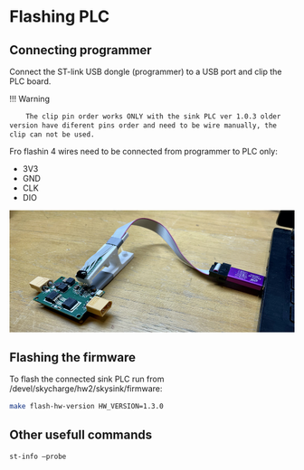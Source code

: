 # Flashing PLC

## Connecting programmer

Connect the ST-link USB dongle (programmer) to a USB port and clip the PLC board.

!!! Warning

        The clip pin order works ONLY with the sink PLC ver 1.0.3 older version have diferent pins order and need to be wire manually, the clip can not be used.

Fro flashin 4 wires need to be connected from programmer to PLC only:
 
 - 3V3
 - GND
 - CLK
 - DIO
  
![PLC programmer](assets/flashing-plc.jpg)

## Flashing the firmware 

To flash the connected sink PLC run from /devel/skycharge/hw2/skysink/firmware:
```bash
make flash-hw-version HW_VERSION=1.3.0
```

## Other usefull commands
```bash
st-info —probe
```
